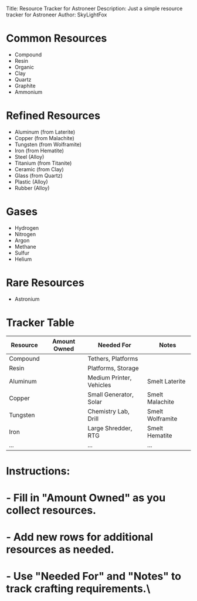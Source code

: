Title:  Resource Tracker for Astroneer
Description: Just a simple resource tracker for Astroneer
Author: SkyLightFox

# Common Resources
- Compound
- Resin
- Organic
- Clay
- Quartz
- Graphite
- Ammonium

# Refined Resources
- Aluminum (from Laterite)
- Copper (from Malachite)
- Tungsten (from Wolframite)
- Iron (from Hematite)
- Steel (Alloy)
- Titanium (from Titanite)
- Ceramic (from Clay)
- Glass (from Quartz)
- Plastic (Alloy)
- Rubber (Alloy)

# Gases
- Hydrogen
- Nitrogen
- Argon
- Methane
- Sulfur
- Helium

# Rare Resources
- Astronium

# Tracker Table

| Resource   | Amount Owned | Needed For                | Notes                |
|------------|-------------|---------------------------|----------------------|
| Compound   |             | Tethers, Platforms        |                      |
| Resin      |             | Platforms, Storage        |                      |
| Aluminum   |             | Medium Printer, Vehicles  | Smelt Laterite       |
| Copper     |             | Small Generator, Solar    | Smelt Malachite      |
| Tungsten   |             | Chemistry Lab, Drill      | Smelt Wolframite     |
| Iron       |             | Large Shredder, RTG       | Smelt Hematite       |
| ...        |             | ...                       | ...                  |

# Instructions:
# - Fill in "Amount Owned" as you collect resources.
# - Add new rows for additional resources as needed.
# - Use "Needed For" and "Notes" to track crafting requirements.\
